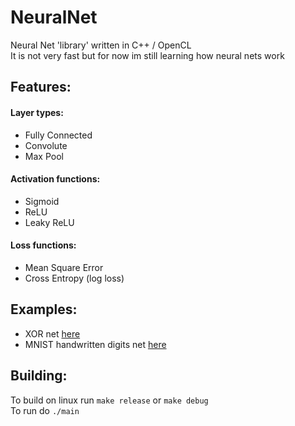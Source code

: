 # NeuralNet
Neural Net 'library' written in C++ / OpenCL  
It is not very fast but for now im still learning how neural nets work

## Features:

#### Layer types:
* Fully Connected
* Convolute
* Max Pool

#### Activation functions:
* Sigmoid
* ReLU
* Leaky ReLU

#### Loss functions:
* Mean Square Error
* Cross Entropy (log loss)

## Examples:
* XOR net [here](src/xorNet/xorNet.cpp)
* MNIST handwritten digits net [here](src/mnistDigitsNet/mnistDigitsNet.cpp)

## Building:
To build on linux run `make release` or `make debug`  
To run do `./main`  
